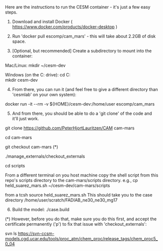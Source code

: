  Here are the instructions to run the CESM container - it's just a few easy steps.

  1) Download and install Docker ( https://www.docker.com/products/docker-desktop )

  2) Run 'docker pull escomp/cam_mars' - this will take about 2.2GB of disk space.
  
  3) [Optional, but recommended] Create a subdirectory to mount into the container:

  Mac/Linux:
    mkdir ~/cesm-dev

  Windows (on the C: drive):
     cd C:\
     mkdir cesm-dev
 
  4) From there, you can run it (and feel free to give a different directory than 'cesmlab' on your own system):

  docker run -it --rm -v ${HOME}/cesm-dev:/home/user escomp/cam_mars

  
  5) And from there, you should be able to do a 'git clone' of the code and it'll just work.  
  
  git clone https://github.com/PeterHjortLauritzen/CAM cam-mars
  
  cd cam-mars
  
  git checkout cam-mars (*)
  
  ./manage_externals/checkout_externals 
  
  cd scripts
  
  From a different terminal on you host machine copy the shell script from this repo's scripts directory to the cam-mars/scripts directory. e.g., 
  cp held_suarez_mars.sh ~/cesm-dev/cam-mars/scripts
  
  from a tcsh
  source held_suarez_mars.sh
  This should take you to the case directory /home/user/scratch/FADIAB_ne30_ne30_mg17

 6) Build the model: ./case.build 

 (*) However, before you do that, make sure you do this first, and accept the certificate permanently ('p') to fix that issue with 'checkout_externals':
 
 svn ls  https://svn-ccsm-models.cgd.ucar.edu/tools/proc_atm/chem_proc/release_tags/chem_proc5_0_04


